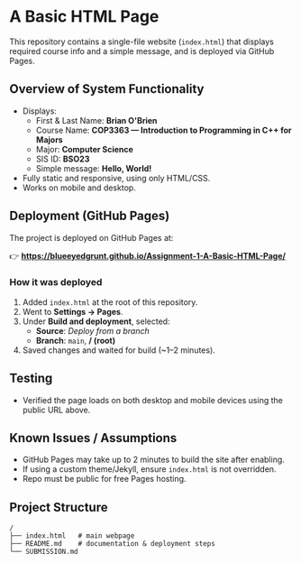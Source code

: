 # A Basic HTML Page

This repository contains a single-file website (`index.html`) that displays required course info and a simple message, and is deployed via GitHub Pages.

## Overview of System Functionality
- Displays:
  - First & Last Name: **Brian O'Brien**
  - Course Name: **COP3363 — Introduction to Programming in C++ for Majors**
  - Major: **Computer Science**
  - SIS ID: **BSO23**
  - Simple message: **Hello, World!**
- Fully static and responsive, using only HTML/CSS.
- Works on mobile and desktop.

## Deployment (GitHub Pages)
The project is deployed on GitHub Pages at:

👉 **https://blueeyedgrunt.github.io/Assignment-1-A-Basic-HTML-Page/**

### How it was deployed
1. Added `index.html` at the root of this repository.
2. Went to **Settings → Pages**.
3. Under **Build and deployment**, selected:
   - **Source**: *Deploy from a branch*
   - **Branch**: `main`, **/ (root)**
4. Saved changes and waited for build (~1–2 minutes).

## Testing
- Verified the page loads on both desktop and mobile devices using the public URL above.

## Known Issues / Assumptions
- GitHub Pages may take up to 2 minutes to build the site after enabling.
- If using a custom theme/Jekyll, ensure `index.html` is not overridden.
- Repo must be public for free Pages hosting.

## Project Structure
```
/
├── index.html   # main webpage
├── README.md    # documentation & deployment steps
└── SUBMISSION.md
```


